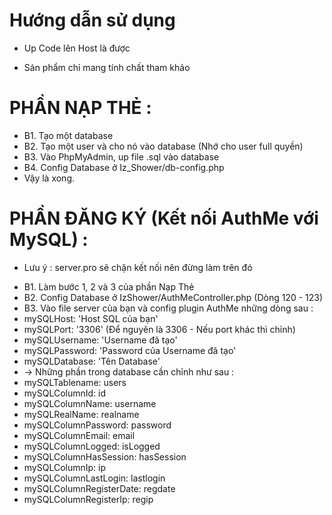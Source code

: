 # Hướng dẫn sử dụng
- Up Code lên Host là được
* Sản phẩm chỉ mang tính chất tham khảo
# PHẦN NẠP THẺ :
- B1. Tạo một database
- B2. Tạo một user và cho nó vào database (Nhớ cho user full quyền)
- B3. Vào PhpMyAdmin, up file .sql vào database
- B4. Config Database ở Iz_Shower/db-config.php
- Vậy là xong.
# PHẦN ĐĂNG KÝ (Kết nối AuthMe với MySQL) :
* Lưu ý : server.pro sẽ chặn kết nối nên đừng làm trên đó
- B1. Làm bước 1, 2 và 3 của phần Nạp Thẻ
- B2. Config Database ở IzShower/AuthMeController.php (Dòng 120 - 123)
- B3. Vào file server của bạn và config plugin AuthMe những dòng sau :
- mySQLHost: 'Host SQL của bạn'
- mySQLPort: '3306' (Để nguyên là 3306 - Nếu port khác thì chỉnh)
- mySQLUsername: 'Username đã tạo'
- mySQLPassword: 'Password của Username đã tạo'
- mySQLDatabase: 'Tên Database'
- -> Những phần trong database cần chỉnh như sau :
- mySQLTablename: users
- mySQLColumnId: id
- mySQLColumnName: username
- mySQLRealName: realname
- mySQLColumnPassword: password
- mySQLColumnEmail: email
- mySQLColumnLogged: isLogged
- mySQLColumnHasSession: hasSession
- mySQLColumnIp: ip
- mySQLColumnLastLogin: lastlogin
- mySQLColumnRegisterDate: regdate
- mySQLColumnRegisterIp: regip

